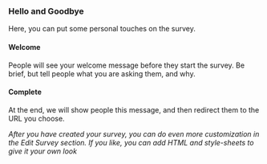 ### Hello and Goodbye

Here, you can put some personal touches on the survey.

#### Welcome

People will see your welcome message before they start
the survey. Be brief, but tell people what you are asking
them, and why.

#### Complete

At the end, we will show people this message, and
then redirect them to the URL you choose. 

*After you have created your survey, you can do even more
customization in the Edit Survey section. If you like, you can
add HTML and style-sheets to give it your own look*